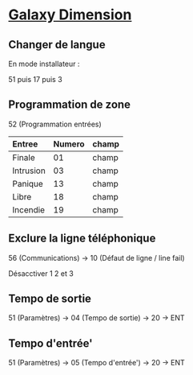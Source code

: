 # [Galaxy Dimension](readme.md)

## Changer de langue

En mode installateur :

51 puis 17 puis 3

## Programmation de zone

52 (Programmation entrées)

| Entree | Numero | champ |
| :-- | :-- | :-- |
| Finale | 01 | champ |
| Intrusion | 03 | champ |
| Panique | 13 | champ |
| Libre | 18 | champ |
| Incendie | 19  | champ |


## Exclure la ligne téléphonique

56 (Communications) -> 10 (Défaut de ligne / line fail)

Désacctiver 1 2 et 3

## Tempo de sortie

51 (Paramètres) -> 04 (Tempo de sortie) -> 20 -> ENT

## Tempo d'entrée'

51 (Paramètres) -> 05 (Tempo d'entrée') -> 20 -> ENT